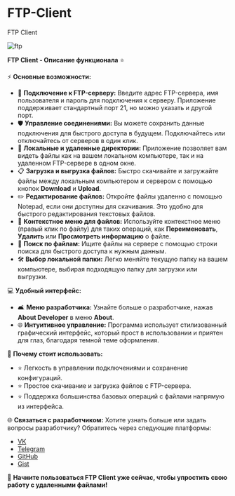 # FTP-Client

FTP Client

![ftp](https://github.com/user-attachments/assets/7cfaaf81-7765-4db8-99e8-90df04bd0487)

 **FTP Client - Описание функционала** ⭐️

⚡ **Основные возможности:**

- 🚀 **Подключение к FTP-серверу:** Введите адрес FTP-сервера, имя пользователя и пароль для подключения к серверу. Приложение поддерживает стандартный порт 21, но можно указать и другой порт.
- 🛡 **Управление соединениями:** Вы можете сохранить данные подключения для быстрого доступа в будущем. Подключайтесь или отключайтесь от серверов в один клик.
- 📂 **Локальные и удаленные директории:** Приложение позволяет вам видеть файлы как на вашем локальном компьютере, так и на удаленном FTP-сервере в одном окне. 
- 📋 **Загрузка и выгрузка файлов:** Быстро скачивайте и загружайте файлы между локальным компьютером и сервером с помощью кнопок **Download** и **Upload**.
- ✏️ **Редактирование файлов:** Откройте файлы удаленно с помощью Notepad, если они доступны для скачивания. Это удобно для быстрого редактирования текстовых файлов.
- 📡 **Контекстное меню для файлов:** Используйте контекстное меню (правый клик по файлу) для таких операций, как **Переименовать**, **Удалить** или **Просмотреть информацию** о файле.
- 🔎 **Поиск по файлам:** Ищите файлы на сервере с помощью строки поиска для быстрого доступа к нужным данным.
- 🛠️ **Выбор локальной папки:** Легко меняйте текущую папку на вашем компьютере, выбирая подходящую папку для загрузки или выгрузки.

💻 **Удобный интерфейс:**
- 🛋 **Меню разработчика:** Узнайте больше о разработчике, нажав **About Developer** в меню **About**.
- 🌐 **Интуитивное управление:** Программа использует стилизованный графический интерфейс, который прост в использовании и приятен для глаз, благодаря темной теме оформления.

🚀 **Почему стоит использовать:**
- ⭐ Легкость в управлении подключениями и сохранение конфигураций.
- ⭐ Простое скачивание и загрузка файлов с FTP-сервера.
- ⭐ Поддержка большинства базовых операций с файлами напрямую из интерфейса.

🌐 **Связаться с разработчиком:**
Хотите узнать больше или задать вопросы разработчику? Обратитесь через следующие платформы:
- [VK](https://vk.com/selfcode_dev)
- [Telegram](https://t.me/selfcode_dev)
- [GitHub](https://github.com/SelfC0de)
- [Gist](https://gist.github.com/SelfC0de)

🙌 **Начните пользоваться FTP Client уже сейчас, чтобы упростить свою работу с удаленными файлами!**
